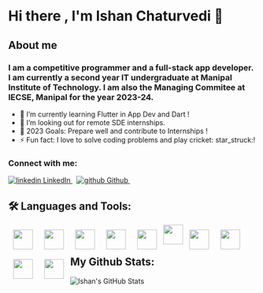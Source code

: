 # Hi there , I'm Ishan Chaturvedi 👋

## **About me**

### I am a competitive programmer and a full-stack app developer. I am currently a second year IT undergraduate at Manipal Institute of Technology. I am also the Managing Commitee  at IECSE, Manipal for the year 2023-24.

- 🌱 I’m currently learning Flutter in App Dev and Dart !
- 👯 I’m looking out for remote SDE internships.
- 🥅 2023 Goals: Prepare well and contribute to Internships !
- ⚡ Fun fact: I love to solve coding problems and play cricket: star_struck:!

 ### Connect with me:
<p>
  <a href="https://www.linkedin.com/in/ishan-chaturvedi-8b4a6b237/" rel="nofollow noreferrer">
    <img src="https://i.stack.imgur.com/gVE0j.png" alt="linkedin"> LinkedIn
  </a> &nbsp; 
  <a href="https://github.com/ishan-0611" rel="nofollow noreferrer">
    <img src="https://i.stack.imgur.com/tskMh.png" alt="github"> Github
  </a> &nbsp;
</p>

## :hammer_and_wrench: Languages and Tools:
<div>
<img align="left" src="https://cdn.jsdelivr.net/gh/devicons/devicon/icons/vscode/vscode-original.svg" width="40px" style="padding: 10px;" />
<img align="left" src="https://cdn.jsdelivr.net/gh/devicons/devicon/icons/cplusplus/cplusplus-original.svg" width="40px" style="padding: 10px;"/>
<img align="left" src="https://cdn.jsdelivr.net/gh/devicons/devicon/icons/flutter/flutter-original.svg" width="40px" style="padding: 10px;"/>
<img align="left" src="https://cdn.jsdelivr.net/gh/devicons/devicon/icons/dart/dart-original.svg" width="40px" style="padding: 10px;"/>
<img align="left" src="https://cdn.jsdelivr.net/gh/devicons/devicon/icons/androidstudio/androidstudio-original.svg" width="40px" style="padding: 10px;" />
<img align="left" src="https://cdn.jsdelivr.net/gh/devicons/devicon/icons/gradle/gradle-plain.svg" width="40" height="40"/>
<img align="left" src="https://cdn.jsdelivr.net/gh/devicons/devicon/icons/git/git-original.svg" width="40px" style="padding: 10px;" />
<img align="left" src="https://cdn.jsdelivr.net/gh/devicons/devicon/icons/github/github-original.svg" width="40px" style="padding: 10px;" />
<img align="left" src="https://cdn.jsdelivr.net/gh/devicons/devicon/icons/java/java-original-wordmark.svg" width="40px" style="padding: 10px;" />
<img align="left" src="https://cdn.jsdelivr.net/gh/devicons/devicon/icons/android/android-original-wordmark.svg" width="40px" style="padding: 10px;" />
<div>
<div>
<div>
 <br />
<br />

## My Github Stats:
<img align="left" alt="Ishan's GitHub Stats" src="https://github-readme-stats.vercel.app/api?username=ishan-0611&show_icons=true&hide_border=false&title_color=ff652f&icon_color=FFE400&bg_color=09131B&text_color=ffffff&border_color=0c1a25" />


